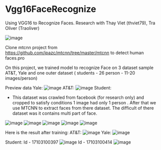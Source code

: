 # Vgg16FaceRecognize
Using VGG16 to Recognize Faces. Research with Thay Viet (thviet79), Tra Oliver (Traoliver)

![image](https://user-images.githubusercontent.com/52736465/118868023-ea353100-b90d-11eb-80b3-fa5829ecdecb.png)

Clone mtcnn project from https://github.com/ipazc/mtcnn/tree/master/mtcnn to detect human faces.pro

On this project, we trained model to recognize Face on 3 dataset sample AT&T, Yale and one outer dataset ( students - 26 person - 11-20 images/person)   

Preview data
Yale:
![image](https://user-images.githubusercontent.com/52736465/118865720-7134da00-b90b-11eb-88f2-a9e726ca46ec.png)
AT&T:
![image](https://user-images.githubusercontent.com/52736465/118864090-d687cb80-b909-11eb-82cc-6027a0b4fde5.png)
Student:
  - This dataset was crawled from facebook (for research only) and cropped to satisfy conditions 1 image had only 1 person . 
    After that we use MTCNN to extract faces from there dataset. The difficult of there dataset was it contains multi part of face.
    
![image](https://user-images.githubusercontent.com/52736465/118864676-69286a80-b90a-11eb-9c0b-c63817fbf2e7.png)
![image](https://user-images.githubusercontent.com/52736465/118866090-dbe61580-b90b-11eb-9e57-b84b20dc96b9.png)
![image](https://user-images.githubusercontent.com/52736465/118866170-edc7b880-b90b-11eb-91fc-cb9c0648fcf7.png)
![image](https://user-images.githubusercontent.com/52736465/118866295-0a63f080-b90c-11eb-9835-eaa5559c24d1.png)
![image](https://user-images.githubusercontent.com/52736465/118866354-1a7bd000-b90c-11eb-900b-2c558906c8ab.png)



Here is the result after training:
AT&T:
![image](https://user-images.githubusercontent.com/52736465/118865525-392d9700-b90b-11eb-82de-2ab120f0dbac.png)
Yale:
![image](https://user-images.githubusercontent.com/52736465/118865634-58c4bf80-b90b-11eb-93e3-5d986ae3505d.png)


Student:
Id - 17103100397
![image](https://user-images.githubusercontent.com/52736465/118862789-501eba00-b908-11eb-9a35-0306a9c49948.png)
Id - 17103100414
![image](https://user-images.githubusercontent.com/52736465/118863497-2ca83f00-b909-11eb-9652-3d67b45ed358.png)



